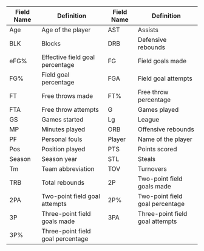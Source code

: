 | Field Name | Definition | Field Name | Definition |
| --- | --- | --- | --- |
| Age | Age of the player | AST | Assists |
| BLK | Blocks | DRB | Defensive rebounds |
| eFG% | Effective field goal percentage | FG | Field goals made |
| FG% | Field goal percentage | FGA | Field goal attempts |
| FT | Free throws made | FT% | Free throw percentage |
| FTA | Free throw attempts | G | Games played |
| GS | Games started | Lg | League |
| MP | Minutes played | ORB | Offensive rebounds |
| PF | Personal fouls | Player | Name of the player |
| Pos | Position played | PTS | Points scored |
| Season | Season year | STL | Steals |
| Tm | Team abbreviation | TOV | Turnovers |
| TRB | Total rebounds | 2P | Two-point field goals made |
| 2PA | Two-point field goal attempts | 2P% | Two-point field goal percentage |
| 3P | Three-point field goals made | 3PA | Three-point field goal attempts |
| 3P% | Three-point field goal percentage | | |
